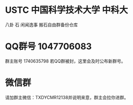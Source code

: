 # USTC 中国科学技术大学 中科大       
八卦 石 闲闻逸事 搬石自由群备份仓库
# QQ群号 1047706083
群主账号 1740635798
若QQ群被封，这里会及时公布新群号。
# 微信群
请加群主微信：TXDYCMR12138并说明来意，群主会拉你进群。
